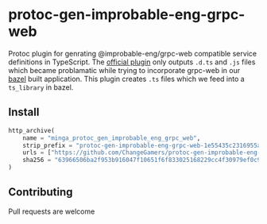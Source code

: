 # protoc-gen-improbable-eng-grpc-web

Protoc plugin for genrating @improbable-eng/grpc-web compatible service definitions in TypeScript. The [official plugin](https://github.com/improbable-eng/ts-protoc-gen) only outputs `.d.ts` and `.js` files which became problamatic while trying to incorporate grpc-web in our [bazel](https://bazel.build/) built application. This plugin creates `.ts` files which we feed into a `ts_library` in bazel.

## Install

```python
http_archive(
    name = "minga_protoc_gen_improbable_eng_grpc_web",
    strip_prefix = "protoc-gen-improbable-eng-grpc-web-1e55435c2316955aeb0d92f907e04b7dac269add",
    urls = ["https://github.com/ChangeGamers/protoc-gen-improbable-eng-grpc-web/archive/1e55435c2316955aeb0d92f907e04b7dac269add.zip"],
    sha256 = "63966506ba2f953b916047f10651f6f833025168229cc4f30979ef0c942fabb8",
)
```

## Contributing

Pull requests are welcome
